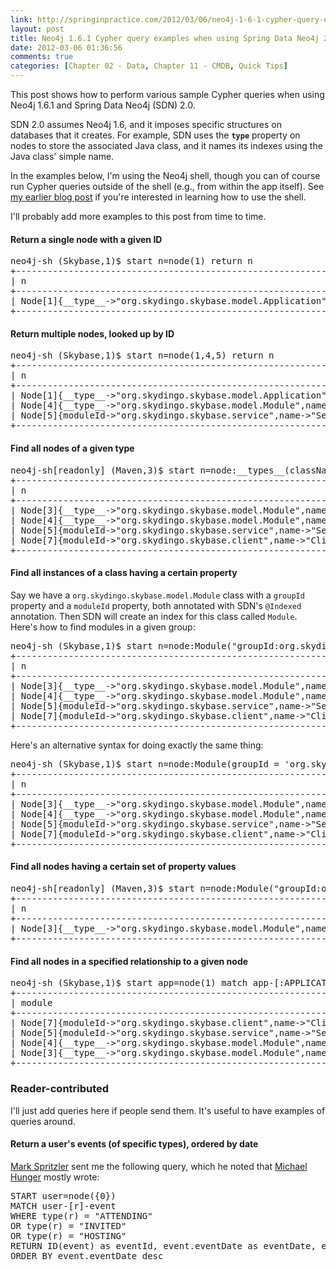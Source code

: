 ```yaml
---
link: http://springinpractice.com/2012/03/06/neo4j-1-6-1-cypher-query-examples-when-using-spring-data-neo4j-2-0/
layout: post
title: Neo4j 1.6.1 Cypher query examples when using Spring Data Neo4j 2.0
date: 2012-03-06 01:36:56
comments: true
categories: [Chapter 02 - Data, Chapter 11 - CMDB, Quick Tips]
---
```

This post shows how to perform various sample Cypher queries when using Neo4j 1.6.1 and Spring Data Neo4j (SDN) 2.0.

SDN 2.0 assumes Neo4j 1.6, and it imposes specific structures on databases that it creates. For example, SDN uses the <code>__type__</code> property on nodes to store the associated Java class, and it names its indexes using the Java class' simple name.

In the examples below, I'm using the Neo4j shell, though you can of course run Cypher queries outside of the shell (e.g., from within the app itself). See <a href="http://springinpractice.com/2012/02/12/working-with-the-neo4j-shell/" title="Working with the Neo4j shell">my earlier blog post</a> if you're interested in learning how to use the shell.

I'll probably add more examples to this post from time to time.

<h4>Return a single node with a given ID</h4>

<pre>neo4j-sh (Skybase,1)$ start n=node(1) return n
+------------------------------------------------------------------------------------------------------------------+
| n                                                                                                                |
+------------------------------------------------------------------------------------------------------------------+
| Node[1]{__type__-&gt;"org.skydingo.skybase.model.Application",name-&gt;"Skybase",shortDescription-&gt;"Cloud-based CMDB"} |
+------------------------------------------------------------------------------------------------------------------+</pre>

<h4>Return multiple nodes, looked up by ID</h4>

<pre>neo4j-sh (Skybase,1)$ start n=node(1,4,5) return n
+------------------------------------------------------------------------------------------------------------------------------------------------------------------------------------+
| n                                                                                                                                                                                  |
+------------------------------------------------------------------------------------------------------------------------------------------------------------------------------------+
| Node[1]{__type__-&gt;"org.skydingo.skybase.model.Application",name-&gt;"Skybase",shortDescription-&gt;"Cloud-based CMDB"}                                                                   |
| Node[4]{__type__-&gt;"org.skydingo.skybase.model.Module",name-&gt;"Domain",shortDescription-&gt;"Domain model",moduleId-&gt;"org.skydingo.skybase.domain",groupId-&gt;"org.skydingo.skybase"}     |
| Node[5]{moduleId-&gt;"org.skydingo.skybase.service",name-&gt;"Service",groupId-&gt;"org.skydingo.skybase",shortDescription-&gt;"Service module",__type__-&gt;"org.skydingo.skybase.model.Module"} |
+------------------------------------------------------------------------------------------------------------------------------------------------------------------------------------+</pre>

<h4>Find all nodes of a given type</h4>

<pre>neo4j-sh[readonly] (Maven,3)$ start n=node:__types__(className="org.skydingo.skybase.model.Module") return n
+------------------------------------------------------------------------------------------------------------------------------------------------------------------------------------+
| n                                                                                                                                                                                  |
+------------------------------------------------------------------------------------------------------------------------------------------------------------------------------------+
| Node[3]{__type__-&gt;"org.skydingo.skybase.model.Module",name-&gt;"Maven",shortDescription-&gt;"Maven plugins",moduleId-&gt;"skybase-maven-plugin",groupId-&gt;"org.skydingo.skybase"}            |
| Node[4]{__type__-&gt;"org.skydingo.skybase.model.Module",name-&gt;"Domain",shortDescription-&gt;"Domain model",moduleId-&gt;"org.skydingo.skybase.domain",groupId-&gt;"org.skydingo.skybase"}     |
| Node[5]{moduleId-&gt;"org.skydingo.skybase.service",name-&gt;"Service",groupId-&gt;"org.skydingo.skybase",shortDescription-&gt;"Service module",__type__-&gt;"org.skydingo.skybase.model.Module"} |
| Node[7]{moduleId-&gt;"org.skydingo.skybase.client",name-&gt;"Client",groupId-&gt;"org.skydingo.skybase",shortDescription-&gt;"Client module",__type__-&gt;"org.skydingo.skybase.model.Module"}    |
+------------------------------------------------------------------------------------------------------------------------------------------------------------------------------------+</pre>

<h4>Find all instances of a class having a certain property</h4>

Say we have a <code>org.skydingo.skybase.model.Module</code> class with a <code>groupId</code> property and a <code>moduleId</code> property, both annotated with SDN's <code>@Indexed</code> annotation. Then SDN will create an index for this class called <code>Module</code>. Here's how to find modules in a given group:

<pre>neo4j-sh (Skybase,1)$ start n=node:Module("groupId:org.skydingo.skybase") return n
+------------------------------------------------------------------------------------------------------------------------------------------------------------------------------------+
| n                                                                                                                                                                                  |
+------------------------------------------------------------------------------------------------------------------------------------------------------------------------------------+
| Node[3]{__type__-&gt;"org.skydingo.skybase.model.Module",name-&gt;"Maven",shortDescription-&gt;"Maven plugins",moduleId-&gt;"skybase-maven-plugin",groupId-&gt;"org.skydingo.skybase"}            |
| Node[4]{__type__-&gt;"org.skydingo.skybase.model.Module",name-&gt;"Domain",shortDescription-&gt;"Domain model",moduleId-&gt;"org.skydingo.skybase.domain",groupId-&gt;"org.skydingo.skybase"}     |
| Node[5]{moduleId-&gt;"org.skydingo.skybase.service",name-&gt;"Service",groupId-&gt;"org.skydingo.skybase",shortDescription-&gt;"Service module",__type__-&gt;"org.skydingo.skybase.model.Module"} |
| Node[7]{moduleId-&gt;"org.skydingo.skybase.client",name-&gt;"Client",groupId-&gt;"org.skydingo.skybase",shortDescription-&gt;"Client module",__type__-&gt;"org.skydingo.skybase.model.Module"}    |
+------------------------------------------------------------------------------------------------------------------------------------------------------------------------------------+</pre>

Here's an alternative syntax for doing exactly the same thing:

<pre>neo4j-sh (Skybase,1)$ start n=node:Module(groupId = 'org.skydingo.skybase') return n
+------------------------------------------------------------------------------------------------------------------------------------------------------------------------------------+
| n                                                                                                                                                                                  |
+------------------------------------------------------------------------------------------------------------------------------------------------------------------------------------+
| Node[3]{__type__-&gt;"org.skydingo.skybase.model.Module",name-&gt;"Maven",shortDescription-&gt;"Maven plugins",moduleId-&gt;"skybase-maven-plugin",groupId-&gt;"org.skydingo.skybase"}            |
| Node[4]{__type__-&gt;"org.skydingo.skybase.model.Module",name-&gt;"Domain",shortDescription-&gt;"Domain model",moduleId-&gt;"org.skydingo.skybase.domain",groupId-&gt;"org.skydingo.skybase"}     |
| Node[5]{moduleId-&gt;"org.skydingo.skybase.service",name-&gt;"Service",groupId-&gt;"org.skydingo.skybase",shortDescription-&gt;"Service module",__type__-&gt;"org.skydingo.skybase.model.Module"} |
| Node[7]{moduleId-&gt;"org.skydingo.skybase.client",name-&gt;"Client",groupId-&gt;"org.skydingo.skybase",shortDescription-&gt;"Client module",__type__-&gt;"org.skydingo.skybase.model.Module"}    |
+------------------------------------------------------------------------------------------------------------------------------------------------------------------------------------+</pre>

<h4>Find all nodes having a certain set of property values</h4>

<pre>neo4j-sh[readonly] (Maven,3)$ start n=node:Module("groupId:org.skydingo.skybase, moduleId:skybase-maven-plugin") return n  
+-------------------------------------------------------------------------------------------------------------------------------------------------------------------------+
| n                                                                                                                                                                       |
+-------------------------------------------------------------------------------------------------------------------------------------------------------------------------+
| Node[3]{__type__-&gt;"org.skydingo.skybase.model.Module",name-&gt;"Maven",shortDescription-&gt;"Maven plugins",moduleId-&gt;"skybase-maven-plugin",groupId-&gt;"org.skydingo.skybase"} |
+-------------------------------------------------------------------------------------------------------------------------------------------------------------------------+</pre>

<h4>Find all nodes in a specified relationship to a given node</h4>

<pre>neo4j-sh (Skybase,1)$ start app=node(1) match app-[:APPLICATION_MODULE]-&gt;module return module
+------------------------------------------------------------------------------------------------------------------------------------------------------------------------------------+
| module                                                                                                                                                                             |
+------------------------------------------------------------------------------------------------------------------------------------------------------------------------------------+
| Node[7]{moduleId-&gt;"org.skydingo.skybase.client",name-&gt;"Client",groupId-&gt;"org.skydingo.skybase",shortDescription-&gt;"Client module",__type__-&gt;"org.skydingo.skybase.model.Module"}    |
| Node[5]{moduleId-&gt;"org.skydingo.skybase.service",name-&gt;"Service",groupId-&gt;"org.skydingo.skybase",shortDescription-&gt;"Service module",__type__-&gt;"org.skydingo.skybase.model.Module"} |
| Node[4]{__type__-&gt;"org.skydingo.skybase.model.Module",name-&gt;"Domain",shortDescription-&gt;"Domain model",moduleId-&gt;"org.skydingo.skybase.domain",groupId-&gt;"org.skydingo.skybase"}     |
| Node[3]{__type__-&gt;"org.skydingo.skybase.model.Module",name-&gt;"Maven",shortDescription-&gt;"Maven plugins",moduleId-&gt;"skybase-maven-plugin",groupId-&gt;"org.skydingo.skybase"}            |
+------------------------------------------------------------------------------------------------------------------------------------------------------------------------------------+</pre>

<h3>Reader-contributed</h3>

I'll just add queries here if people send them. It's useful to have examples of queries around.

<h4>Return a user's events (of specific types), ordered by date</h4>

<a href="https://twitter.com/#!/bytor99999">Mark Spritzler</a> sent me the following query, which he noted that <a href="https://twitter.com/#!/mesirii">Michael Hunger</a> mostly wrote:

<pre>START user=node({0})
MATCH user-[r]-event
WHERE type(r) = "ATTENDING"
OR type(r) = "INVITED"
OR type(r) = "HOSTING"
RETURN ID(event) as eventId, event.eventDate as eventDate, event.title as eventName, type(r) as eventUserType
ORDER BY event.eventDate desc</pre>
